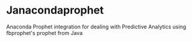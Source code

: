 # Janacondaprophet
Anaconda Prophet integration for dealing with Predictive Analytics using fbprophet's prophet from Java

